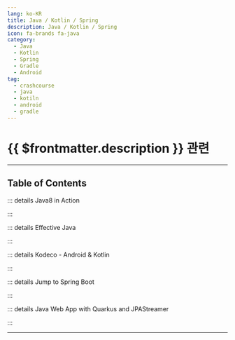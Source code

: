 ```yaml
---
lang: ko-KR
title: Java / Kotlin / Spring
description: Java / Kotlin / Spring
icon: fa-brands fa-java
category:
  - Java 
  - Kotlin
  - Spring
  - Gradle
  - Android
tag: 
  - crashcourse
  - java
  - kotiln
  - android
  - gradle
---
```


# {{ $frontmatter.description }} 관련


<ShieldsGroup logos="youtube,openjdk,kotlin,intellijidea,jetbrains"/>

---

## Table of Contents

::: details Java8 in Action

<ToCLocal basePath="/java/java-8-in-action" />

:::

::: details Effective Java

<ToCLocal basePath="/java/effective-java" />

:::

::: details Kodeco - Android & Kotlin

<ToCLocal basePath="/java/kodeco" />

:::

::: details Jump to Spring Boot

<ToCLocal basePath="/java/jump-to-spring-boot" />

:::

::: details Java Web App with Quarkus and JPAStreamer

<ToCLocal basePath="/java/freecodecamp-quarkus-jpastreamer" />

:::

---

<TagLinks />